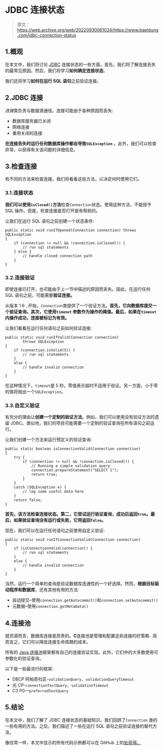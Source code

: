 # JDBC 连接状态

> 原文：<https://web.archive.org/web/20220930061024/https://www.baeldung.com/jdbc-connection-status>

## 1.概观

在本文中，我们将讨论 [JDBC](/web/20220524062622/https://www.baeldung.com/java-jdbc) 连接状态的一些方面。首先，我们将了解连接丢失的最常见原因。然后，我们将学习**如何确定连接状态**。

我们还将学习**如何在运行 SQL 语句**之前验证连接。

## 2.JDBC 连接

*连接*类负责与数据源通信。连接可能由于各种原因而丢失:

*   数据库服务器已关闭
*   网络连接
*   重用关闭的连接

**在连接丢失时运行任何数据库操作都会导致`SQLException`** 。此外，我们可以检查异常，以获得有关该问题的详细信息。

## 3.检查连接

有不同的方法来检查连接。我们将看看这些方法，以决定何时使用它们。

### 3.1.连接状态

**我们可以使用`isClosed()`方法**检查`Connection`状态。使用这种方法，不能授予 SQL 操作。但是，检查连接是否打开是有帮助的。

让我们在运行 SQL 语句之前创建一个状态条件:

```
public static void runIfOpened(Connection connection) throws SQLException
{
    if (connection != null && !connection.isClosed()) {
        // run sql statements
    } else {
        // handle closed connection path
    }
}
```

### 3.2.连接验证

即使连接已打开，也可能由于上一节中描述的原因而丢失。因此，在运行任何 SQL 语句之前，可能需要**验证连接。**

从版本 1.6 `,`开始，`Connection`类提供了一个验证方法。**首先，它向数据库提交一个验证查询。其次，它使用`timeout` 参数作为操作的阈值。最后，如果在`timeout`内操作成功，连接被标记为有效。**

让我们看看在运行任何语句之前如何验证连接:

```
public static void runIfValid(Connection connection)
        throws SQLException
{
    if (connection.isValid(5)) {
        // run sql statements
    }
    else {
        // handle invalid connection
    }
}
```

在这种情况下，`timeout`是 5 秒。零值表示超时不适用于验证。另一方面，小于零的值将抛出一个`SQLException`。

### 3.3.自定义验证

有充分的理由让**创建一个定制的验证方法**。例如，我们可以使用没有验证方法的遗留 JDBC。类似地，我们的项目可能需要一个定制的验证查询在所有语句之前运行。

让我们创建一个方法来运行预定义的验证查询:

```
public static boolean isConnectionValid(Connection connection)
{
    try {
        if (connection != null && !connection.isClosed()) {
            // Running a simple validation query
            connection.prepareStatement("SELECT 1");
            return true;
        }
    }
    catch (SQLException e) {
        // log some useful data here
    }
    return false;
}
```

**首先，该方法检查连接状态。第二，它尝试运行验证查询，成功后返回`true`。最后，如果验证查询没有运行或失败，它将返回`false`。**

现在，我们可以在运行任何语句之前使用自定义验证:

```
public static void runIfConnectionValid(Connection connection)
{
    if (isConnectionValid(connection)) {
        // run sql statements
    }
    else {
        // handle invalid connection
    }
}
```

当然，运行一个简单的查询是验证数据库连通性的一个好选择。然而，**根据目标驱动程序和数据库**，还有其他有用的方法:

*   自动提交–使用`connection.getAutocommit()`和`connection.setAutocommit()`
*   元数据–使用`connection.getMetaData()`

## 4.连接池

就资源而言，数据库连接是昂贵的。**C**连接池是管理和配置这些连接的好策略`.` 简而言之，它们可以降低连接生命周期的成本。

所有的 [Java 连接池](/web/20220524062622/https://www.baeldung.com/java-connection-pooling)框架都有自己的连接验证实现。此外，它们中的大多数使用可参数化的验证查询。

以下是一些最流行的框架:

*   DBCP 阿帕奇社区-`validationQuery, validationQueryTimeout`
*   光 CP-`connectionTestQuery, validationTimeout`
*   C3 P0—`preferredTestQuery`

## 5.结论

在本文中，我们了解了 JDBC 连接状态的基础知识。我们回顾了`Connection` 类的一些有用的方法。之后，我们描述了一些在运行 SQL 语句之前验证连接的替代方法。

像往常一样，本文中显示的所有代码示例都可以在 GitHub 上的[处获得。](https://web.archive.org/web/20220524062622/https://github.com/eugenp/tutorials/tree/master/persistence-modules/core-java-persistence-2)